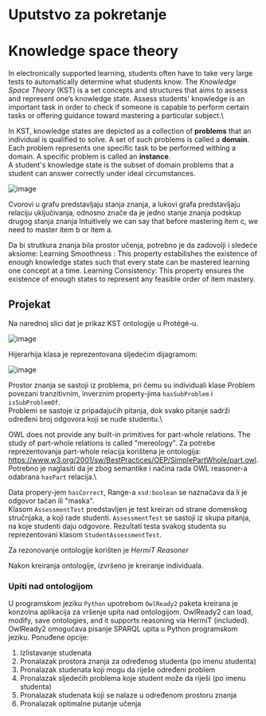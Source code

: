 # Uputstvo za pokretanje


# Knowledge space theory
In electronically supported learning, students often have to take very large tests to automatically determine what students know.
The *Knowledge Space Theory* (KST) is a set concepts and structures that aims to assess and represent one’s knowledge state. Assess students' knowledge is an important task in order to check if someone is capable to perform certain tasks or offering guidance toward mastering a particular subject.\

In KST, knowledge states are depicted as a collection of **problems** that an individual is qualified to solve. A set of such problems is called a **domain**.\
Each problem represents one specific task to be performed withing a domain. A specific problem is called an **instance**.\
A student's knowledge state is the subset of domain problems that a student can answer correctly under ideal circumstances.

![image](https://github.com/branislavroljic/semantic-web-kst/assets/58853003/c290e8eb-3eba-4268-840d-a6591e6facd2)


Cvorovi u grafu predstavljaju stanja znanja, a lukovi grafa predstavljaju relaciju uključivanja, odnosno znače da je jedno stanje znanja podskup drugog stanja znanja
Intuitively we can say that before mastering item c, we need to master item b or item a. 

Da bi strutkura znanja bila prostor učenja, potrebno je da zadovolji i sledeće aksiome:
Learning Smoothness : This property estabilishes the existence of enough knowledge states such that every state can be mastered learning one concept at a time. 
Learning Consistency: This property ensures the existence of enough states to represent any feasible order of item mastery.

## Projekat

Na narednoj slici dat je prikaz KST ontologije u Protégé-u.

![image](https://github.com/branislavroljic/semantic-web-kst/assets/58853003/64e2c30d-7fa1-4ca5-90db-b333e22a2a25)


Hijerarhija klasa je reprezentovana sljedećim dijagramom:

![image](https://github.com/branislavroljic/semantic-web-kst/assets/58853003/7959ec57-ce6c-4ef7-b1c5-2062acc843ac)

Prostor znanja se sastoji iz problema, pri čemu su individuali klase Problem povezani tranzitivnim, inverznim property-jima ```hasSubProblem``` i ```isSubProblemOf```.\
Problemi se sastoje iz pripadajućih pitanja, dok svako pitanje sadrži određeni broj odgovora koji se nude studentu.\

OWL does not provide any built-in primitives for part-whole relations. The study of part-whole relations is called "mereology". Za potrebe reprezentovanja part-whole relacija korištena je ontologija: https://www.w3.org/2001/sw/BestPractices/OEP/SimplePartWhole/part.owl. Potrebno je naglasiti da je zbog semantike i načina rada OWL reasoner-a odabrana ```hasPart``` relacija.\

Data propery-jem ```hasCorrect```, Range-a `xsd:boolean` se naznačava da li je odgovor tačan ili "maska".\
Klasom ```AssessmentTest``` predstavljen je test kreiran od strane domenskog stručnjaka, a koji rade studenti. ```AssessmentTest``` se sastoji iz skupa pitanja, na koje studenti daju odgovore. Rezultati testa svakog studenta su reprezentovani klasom ```StudentAssessmentTest```.

Za rezonovanje ontologije korišten je *HermiT Reasoner*

Nakon kreiranja ontologije, izvršeno je kreiranje individuala.

### Upiti nad ontologijom
U programskom jeziku `Python` upotrebom `OwlReady2` paketa kreirana je konzolna aplikacija za vršenje upita nad ontologijom.
OwlReady2 can load, modify, save ontologies, and it supports reasoning via HermiT (included). OwlReady2 omogućava pisanje SPARQL upita u Python programskom jeziku. 
Ponuđene opcije:

1. Izlistavanje studenata
2. Pronalazak prostora znanja za određenog studenta (po imenu studenta)
3. Pronalazak studenata koji mogu da riješe određeni problem
4. Pronalazak sljedećih problema koje student može da riješi (po imenu studenta)
5. Pronalazak studenata koji se nalaze u određenom prostoru znanja
6. Pronalazak optimalne putanje učenja



